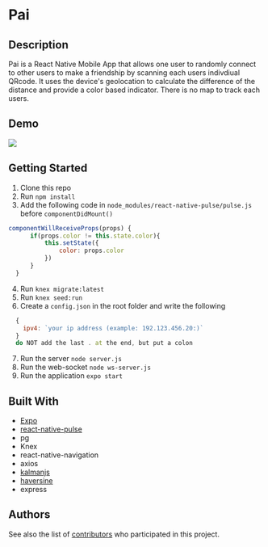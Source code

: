 # Pai

## Description

Pai is a React Native Mobile App that allows one user to randomly connect to other users to make a friendship by scanning each users indivdiual QRcode. It uses the device's geolocation to calculate the difference of the distance and provide a color based indicator. There is no map to track each users.

## Demo

![](/assets/images/pai_demo.gif)


## Getting Started

1. Clone this repo
2. Run `npm install`
3. Add the following code in `node_modules/react-native-pulse/pulse.js` before `componentDidMount()`
  ```js
  componentWillReceiveProps(props) {
        if(props.color != this.state.color){
            this.setState({
                color: props.color
            })
        }
    }
  ```
4. Run `knex migrate:latest`
5. Run `knex seed:run`
6. Create a `config.json` in the root folder and write the following
  ```js
    {
      ipv4: `your ip address (example: 192.123.456.20:)`
    }
    do NOT add the last . at the end, but put a colon
  ```
7. Run the server `node server.js`
8. Run the web-socket `node ws-server.js`
9. Run the application `expo start`

## Built With

* [Expo](https://expo.io/)
* [react-native-pulse](https://github.com/sahlhoff/react-native-pulse)
* pg
* Knex
* react-native-navigation
* axios
* [kalmanjs](https://github.com/wouterbulten/kalmanjs)
* [haversine](https://www.npmjs.com/package/haversine)
* express

## Authors

See also the list of [contributors](https://github.com/PeterHjHan/Pai/graphs/contributors) who participated in this project.
